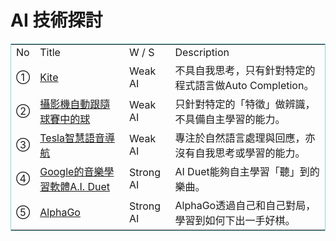 
# AI 技術探討

<table style="border:1px solid #8dd0da;">
    <tr>
        <td>No</td>
        <td>Title</td>
        <td>W / S</td>
        <td>Description</td>
    </tr>
    <tr>
        <td>①</td>
        <td><a href="https://www.kite.com/" target="_blank">Kite</a></td>
        <td>Weak AI</td>
        <td>不具自我思考，只有針對特定的程式語言做Auto Completion。</td>
    </tr>
    <tr>
        <td>②</td>
        <td><a href="https://technews.tw/2020/11/03/ai-camera-soccer-vs-bald/" target="_blank">攝影機自動跟隨球賽中的球</td>
        <td>Weak AI</td>
        <td>只針對特定的「特徵」做辨識，不具備自主學習的能力。</td>
    </tr>
    <tr>
        <td>③</td>
        <td><a href="https://tw.appledaily.com/life/20210227/N4K76O3MFVFTBPS4LTNQ3IDVJY/" target="_blank">Tesla智慧語音導航</a></td>
        <td>Weak AI</td>
        <td>專注於自然語言處理與回應，亦沒有自我思考或學習的能力。</td>
    </tr>
    <tr>
        <td>④</td>
        <td><a href="https://www.bnext.com.tw/article/43237/google-ai-duet-experiment-music-art-software" target="_blank">Google的音樂學習軟體A.I. Duet</a></td>
        <td>Strong AI</td>
        <td>AI Duet能夠自主學習「聽」到的樂曲。</td>
    </tr>
    <tr>
        <td>⑤</td>
        <td><a href="https://deepmind.com/research/case-studies/alphago-the-story-so-far" target="_blank">AlphaGo</a></td>
        <td>Strong AI</td>
        <td>AlphaGo透過自己和自己對局，學習到如何下出一手好棋。</td>
    </tr>
</table>

